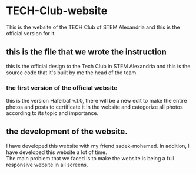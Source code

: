 # TECH-Club-website
 This is the website of the TECH Club of STEM Alexandria and this is the official version for it.

 ## this is the file that we wrote the instruction
this is the official design to the Tech Club in STEM Alexandria and this is the source code that it's built by me the head of the team.

### the first version of the official website

this is the version Hafelbaf v.1.0, there will be a new edit to make the entire photos and posts to certificate it in the website and categorize all photos according to its topic and importance.

## the development of the website.
I have developed this website with my friend sadek-mohamed. In addition, I have developed this website a lot of time.  
The main problem that we faced is to make the website is being a full responsive website in all screens.
